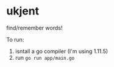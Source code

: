 # ukjent
find/remember words!

To run:
1. isntall a go compiler (I'm using 1.11.5)
2. run `go run app/main.go`
